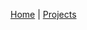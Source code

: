 [Home](https://caganalpturhan.github.io/README) | [Projects](https://caganalpturhan.github.io/projects)

